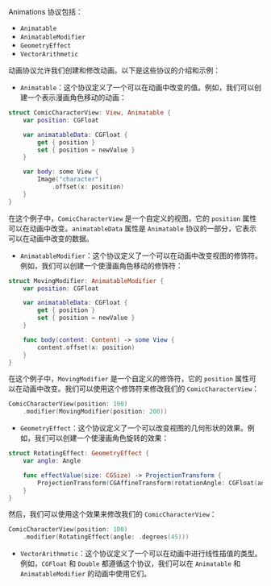 
Animations 协议包括：

- `Animatable`
- `AnimatableModifier`
- `GeometryEffect`
- `VectorArithmetic`

动画协议允许我们创建和修改动画。以下是这些协议的介绍和示例：

- `Animatable`：这个协议定义了一个可以在动画中改变的值。例如，我们可以创建一个表示漫画角色移动的动画：

```swift
struct ComicCharacterView: View, Animatable {
    var position: CGFloat

    var animatableData: CGFloat {
        get { position }
        set { position = newValue }
    }

    var body: some View {
        Image("character")
            .offset(x: position)
    }
}
```

在这个例子中，`ComicCharacterView` 是一个自定义的视图，它的 `position` 属性可以在动画中改变。`animatableData` 属性是 `Animatable` 协议的一部分，它表示可以在动画中改变的数据。

- `AnimatableModifier`：这个协议定义了一个可以在动画中改变视图的修饰符。例如，我们可以创建一个使漫画角色移动的修饰符：

```swift
struct MovingModifier: AnimatableModifier {
    var position: CGFloat

    var animatableData: CGFloat {
        get { position }
        set { position = newValue }
    }

    func body(content: Content) -> some View {
        content.offset(x: position)
    }
}
```

在这个例子中，`MovingModifier` 是一个自定义的修饰符，它的 `position` 属性可以在动画中改变。我们可以使用这个修饰符来修改我们的 `ComicCharacterView`：

```swift
ComicCharacterView(position: 100)
    .modifier(MovingModifier(position: 200))
```

- `GeometryEffect`：这个协议定义了一个可以改变视图的几何形状的效果。例如，我们可以创建一个使漫画角色旋转的效果：

```swift
struct RotatingEffect: GeometryEffect {
    var angle: Angle

    func effectValue(size: CGSize) -> ProjectionTransform {
        ProjectionTransform(CGAffineTransform(rotationAngle: CGFloat(angle.radians)))
    }
}
```

然后，我们可以使用这个效果来修改我们的 `ComicCharacterView`：

```swift
ComicCharacterView(position: 100)
    .modifier(RotatingEffect(angle: .degrees(45)))
```

- `VectorArithmetic`：这个协议定义了一个可以在动画中进行线性插值的类型。例如，`CGFloat` 和 `Double` 都遵循这个协议，我们可以在 `Animatable` 和 `AnimatableModifier` 的动画中使用它们。
